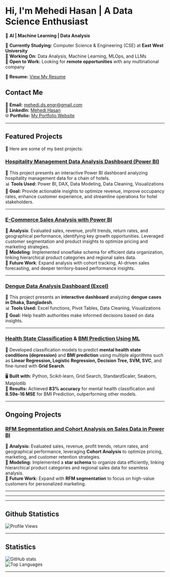 # Hi, I'm **Mehedi Hasan** | A Data Science Enthusiast  
🚀 **AI | Machine Learning | Data Analysis**  

🔹 **Currently Studying:** Computer Science & Engineering (CSE) at **East West University**  
🔹 **Working On:** Data Analysis, Machine Learning, MLOps, and LLMs  
🔹 **Open to Work:** Looking for **remote opportunities** with any multinational company  

📄 **Resume:** [View My Resume](https://drive.google.com/file/d/14uYrzsv9ClsBNkotcU35F2rW1I1DWiwk/view?usp=sharing)  

## **Contact Me**  

📩 **Email:** [mehedi.ds.engr@gmail.com](mailto:mehedi.ds.engr@gmail.com)  
💼 **LinkedIn:** [Mehedi Hasan](https://www.linkedin.com/in/mehedi-hasan-4553a4274/)  
🌐 **Portfolio:** [My Portfolio Website](https://mehedihasan-ds.github.io/Portfolio/)  

---
## **Featured Projects**  

🌟 Here are some of my best projects:  

### [Hospitality Management Data Analysis Dashboard (Power BI) ](https://github.com/MehediHasan-ds/Hospitality-Management-Data-Analysis-with-Power-BI.git)
📌 This project presents an interactive Power BI dashboard analyzing hospitality management data for a chain of hotels.  
📊 **Tools Used:** Power BI, DAX, Data Modeling, Data Cleaning, Visualizations  
🎯 **Goal:** Provide actionable insights to optimize revenue, improve occupancy rates, enhance customer experience, and streamline operations for hotel stakeholders.  

---

### **[E-Commerce Sales Analysis with Power BI](https://github.com/MehediHasan-ds/E-Commerce-Sales-Analysis-with-Power-BI.git)**
🔹 **Analysis**: Evaluated sales, revenue, profit trends, return rates, and geographical performance, identifying key growth opportunities. Leveraged customer segmentation and product insights to optimize pricing and marketing strategies.  
🔹 **Modeling**: Implemented snowflake schema for efficient data organization, linking hierarchical product categories and regional sales data.  
🔹 **Future Work**: Expand analysis with cohort tracking, AI-driven sales forecasting, and deeper territory-based performance insights.

---

### **[Dengue Data Analysis Dashboard (Excel)](https://github.com/MehediHasan-ds/Data-Analysis-Projects.git)**  
📌 This project presents an **interactive dashboard** analyzing **dengue cases in Dhaka, Bangladesh**.  
📊 **Tools Used:** Excel functions, Pivot Tables, Data Cleaning, Visualizations  
🎯 **Goal:** Help health authorities make informed decisions based on data insights.  

---

### **[Health State Classification](https://colab.research.google.com/drive/1Sb6cmI6vWbgAyqzQ5U6gGNErpCOO892p?usp=sharing) & [BMI Prediction Using ML](https://colab.research.google.com/drive/1f56v8PjDDms7kyicMVNmG-l1WQICm4by?usp=sharing)**  
📌 Developed classification models to predict **mental health state conditions (depression)** and **BMI prediction** using multiple algorithms such as **Linear Regression, Logistic Regression, Decision Tree, SVM, SVC**, and fine-tuned with **Grid Search**.  

🖥 **Built with:** Python, Scikit-learn, Grid Search, StandardScaler, Seaborn, Matplotlib  
🎯 **Results:** Achieved **83% accuracy** for mental health classification and **8.59e-16 MSE** for BMI Prediction, outperforming other models.  

---

## **Ongoing Projects**  

### **[RFM Segmentation and Cohort Analysis on Sales Data in Power BI](https://github.com/MehediHasan-ds/RFM-segmentation-and-Cohort-analysis-on-Sales-Data-in-Power-BI.git)**  

🔹 **Analysis:** Evaluated sales, revenue, profit trends, return rates, and geographical performance, leveraging **Cohort Analysis** to optimize pricing, marketing, and customer retention strategies.  
🔹 **Modeling:** Implemented a **star schema** to organize data efficiently, linking hierarchical product categories and regional sales data for seamless analysis.  
🔹 **Future Work:** Expand with **RFM segmentation** to focus on high-value customers for personalized marketing.

--- 

<!-- ### **[E-Commerce Sales Analysis with Power BI](https://github.com/MehediHasan-ds/E-Commerce-Sales-Analysis-with-Power-BI.git)**
🔹 **Analysis**: Evaluated sales, revenue, profit trends, return rates, and geographical performance, identifying key growth opportunities. Leveraged customer segmentation and product insights to optimize pricing and marketing strategies.  
🔹 **Modeling**: Implemented snowflake schema for efficient data organization, linking hierarchical product categories and regional sales data.  
🔹 **Future Work**: Expand analysis with cohort tracking, AI-driven sales forecasting, and deeper territory-based performance insights. -->

---

<!-- ### **[Data Analysis on Hospitality Domain using Power BI](https://github.com/MehediHasan-ds/Hospitality-Management-Data-Analysis-with-Power-BI.git)**  
🔹 Conducting an **in-depth analysis** of customer behavior, revenue trends, and booking patterns in the hospitality industry.  
🔹 Designing **interactive Power BI dashboards** to visualize key business insights.  
🔹 Aiming to provide **data-driven recommendations** to optimize business performance.  

--- -->

<!-- ### **[An-End-to-End Interactive Shopping Website](https://github.com/MehediHasan-ds/An-Interactive-Shopping-Web-Page.git)**  
🔹 Developing a **fully interactive e-commerce platform** with product browsing, cart management, and checkout features.  
🔹 Implementing **responsive UI/UX** using **HTML, CSS, and JavaScript** for a seamless shopping experience.  
🔹 Working to integrate backend functionalities for **user authentication and order management**.  
🔹 Keeping it structured so that **End-to-End data Analysis can be done and make recommendations and decisions using Power BI and Machine Learning**.    -->

---



## **Github Statistics**  

![Profile Views](https://komarev.com/ghpvc/?username=MehediHasan-ds&color=blue&style=flat)  

---

## **Statistics**  

![GitHub stats](https://github-readme-stats.vercel.app/api?username=MehediHasan-ds&show_icons=true&theme=radical)  
![Top Languages](https://github-readme-stats.vercel.app/api/top-langs/?username=MehediHasan-ds&layout=compact&theme=radical)  

---

